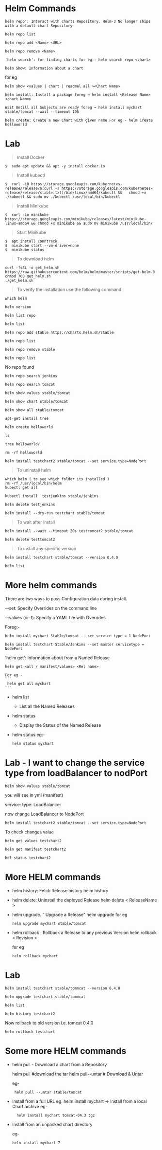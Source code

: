 # Helm Commands 

```
helm repo': Interact with charts Repository. Helm-3 No longer ships with a default chart Repository
```

```
helm repo list 
```

```
helm repo add <Name> <URL>
```

```
helm repo remove <Name>
```

```
'helm search': for finding charts for eg:- helm search repo <chart>
```

```
helm Show: Information about a chart
```

for eg

```
helm show <values | chart | readmel all ><Chart Name>
```

```
helm install: Install a package foreg → helm install <Release Name> <chart Name>
```

```
Wait Untill all Subjects are ready foreg → helm install mychart stable/tomcat --wait --timeout 105
```

```
helm create: Create a new Chart with given name For eg - helm Create helloworld
```

# Lab

> Install Docker

```
$  sudo apt update && apt -y install docker.io
```

> Install kubectl

```
$  curl -LO https://storage.googleapis.com/kubernetes-release/release/$(curl -s https://storage.googleapis.com/kubernetes-release/release/stable.txt)/bin/linux/amd64/kubectl &&   chmod +x ./kubectl && sudo mv ./kubectl /usr/local/bin/kubectl
```

> Install Minikube

```
$  curl -Lo minikube https://storage.googleapis.com/minikube/releases/latest/minikube-linux-amd64 && chmod +x minikube && sudo mv minikube /usr/local/bin/
```

> Start Minikube

```
$  apt install conntrack
$  minikube start --vm-driver=none
$  minikube status
```

> To download helm

```
curl -fsSL -o get_helm.sh https://raw.githubusercontent.com/helm/helm/master/scripts/get-helm-3
chmod 700 get_helm.sh
./get_helm.sh

```

> To verify the installation use the following command

```
which helm
```

```
helm version
```

```
helm list repo
```

```
helm list
```

```
helm repo add stable https://charts.helm.sh/stable
```

```
helm repo list
```

```
helm repo remove stable
```

```
helm repo list 
```

No repo found

```
helm repo search jenkins

helm repo search tomcat

```

```
helm show values stable/tomcat
```

```
helm show chart stable/tomcat
```

```
helm show all stable/tomcat
```

```
apt-get install tree
```

```
helm create helloworld

ls

tree helloworld/

rm -rf helloworld
```


```
helm install testchart2 stable/tomcat --set service.type=NodePort
```

> To uninstall helm

```
which helm ( to see which folder its installed )
rm -rf /usr/local/bin/helm
kubectl get all
```


```
kubectl install  testjenkins stable/jenkins
```

```
helm delete testjenkins
```

```
helm install --dry-run testchart stable/tomcat
```

> To wait after install

```
helm install --wait --timeout 20s testcomcat2 stable/tomcat

helm delete testtomcat2
```

> To install any specific version

```
helm install testchart stable/tomcat --version 0.4.0

helm list  
```

# More helm commands

There are two ways to pass Configuration data during install. 

--set: Specify Overrides on the command line 

--values (or-f): Specify a YAML file with Overrides 
    
  Foreg:- 
  
  ```
  helm install mychart Stable/tomcat -- set service type = 1 NodePort 
  ```
  
  ```
  helm install testchart Stable/Jenkins --set master servicetype = NodePort 
  ```

  'helm get': Information about from a Named Release 
   
    helm get <all / manifest/values> <Rel name> 
  
    For eg - 
    ```
     helm get all mychart
    ```

  - helm list 
     -  List all the Named Releases

  - helm status
     - Display the Status of the Named Release

  - helm status <Release Name>
    eg:-
    
    ```
    helm status mychart
    ```

# Lab -  I want to change the service type from loadBalancer to nodPort

```
helm show values stable/tomcat
```

you will see in yml (manifest) 

service:
    type: LoadBalancer


now change LoadBalancer to NodePort

```
helm install testchart2 stable/tomcat --set service.type=NodePort
```

To check changes value

```
helm get values testchart2
```

```
helm get manifest testchart2
```

```
hel status testchart2
```

# More HELM commands

- helm history: Fetch Release history helm history <Release Name>

- helm delete: Uninstall the deployed Release helm delete < ReleaseName >

- helm upgrade. “ Upgrade a Release" helm upgrade <ReleaseName><chartName> 
    for eg

    ```  
    helm upgrade mychart stable/tomcat
    ```  
- helm rollback : Rollback a Release to any previous Version helm rollback <Release Name > < Revision > 

  for eg 
  
    ```
    helm rollback mychart
    ```

# Lab

```
helm install testchart stable/tommcat --version 0.4.0 

helm upgrade testchart stable/tommcat 

```

```
helm list
```

```
helm history testchart2
```

Now rollback to old version i.e. tomcat 0.4.0

```
helm rollback testchart
```

# Some more HELM commands

- helm pull - Download a chart from a Repository 
    
    helm pull <chartName> #download the tar 
    helm pull--untar <Chartname> # Download & Untar
    
  eg-
 
  ```
   helm pull --untar stable/tomcat 
  ```

- Install from a full URL eg: helm install mychart <URL> → Install from a local Chart archive
  eg- 
  
  ```
    helm install mychart tomcat-04.3 tgz
  ````

- Install from an unpacked chart directory
  
  eg-
 
  ```      
  heln install mychart 7
  ```
